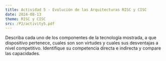 ```yaml
---
title: Actividad 5 - Evolución de las Arquitecturas RISC y CISC
date: 2024-08-13
theme: RISC y CISC
src: /P2/activity5.pdf
---
```


Describa cada uno de los componentes de la tecnología mostrada, a que dispositivo pertenece, cuales son son virtudes y cuales sus desventajas a nivel competitivo. Identifique su competencia directa e indirecta y compare las capacidades.


